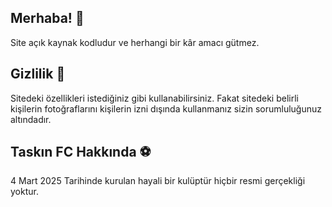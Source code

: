 ## Merhaba! 👋

Site açık kaynak kodludur ve herhangi bir kâr amacı gütmez.

## Gizlilik 👀

Sitedeki özellikleri istediğiniz gibi kullanabilirsiniz.
Fakat sitedeki belirli kişilerin fotoğraflarını kişilerin izni dışında kullanmanız sizin sorumluluğunuz altındadır.

## Taskın FC Hakkında ⚽️

4 Mart 2025 Tarihinde kurulan hayali bir kulüptür hiçbir resmi gerçekliği yoktur.
<!--

Sitedeki özellikleri istediğiniz gibi kullanabilirsiniz.
Fakat sitedeki belirli kişilerin fotoğraflarını kişilerin izni dışında kullanmanız sizin sorumluluğunuz altındadır.

- TASKIN FC ...
